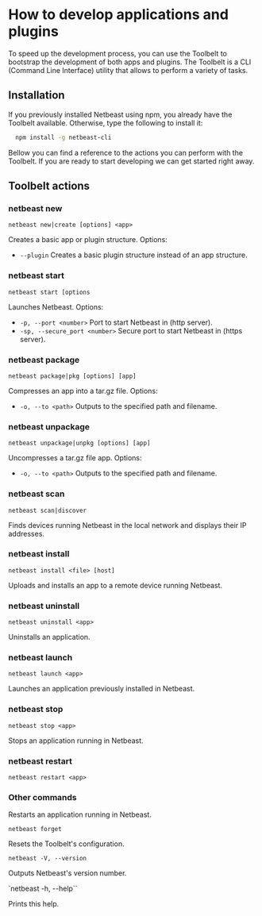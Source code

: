 # How to develop applications and plugins

To speed up the development process, you can use the Toolbelt to bootstrap the development of both apps and plugins. The Toolbelt is a CLI (Command Line Interface) utility that allows to perform a variety of tasks.

## Installation

If you previously installed Netbeast using npm, you already have the Toolbelt available. Otherwise, type the following to install it:

```bash
  npm install -g netbeast-cli
```

Bellow you can find a reference to the actions you can perform with the Toolbelt. If you are ready to start developing we can get started right away.

## Toolbelt actions

### netbeast new

`netbeast new|create [options] <app>` 

Creates a basic app or plugin structure.
Options:

* `--plugin` Creates a basic plugin structure instead of an app structure.

### netbeast start

`netbeast start [options`

Launches Netbeast. Options:

* `-p, --port <number>` Port to start Netbeast in (http server).
* `-sp, --secure_port <number>` Secure port to start Netbeast in (https server).

### netbeast package

`netbeast package|pkg [options] [app]`

Compresses an app into a tar.gz file.
Options:

* `-o, --to <path>` Outputs to the specified path and filename.

### netbeast unpackage

`netbeast unpackage|unpkg [options] [app]`

Uncompresses a tar.gz file app. Options:

* `-o, --to <path>` Outputs to the specified path and filename.

### netbeast scan

`netbeast scan|discover`

Finds devices running Netbeast in the local network and displays their IP addresses.

### netbeast install

`netbeast install <file> [host]`

Uploads and installs an app to a remote device running Netbeast.

### netbeast uninstall

`netbeast uninstall <app>`

Uninstalls an application.

### netbeast launch

`netbeast launch <app>`

Launches an application previously installed in Netbeast.

### netbeast stop

`netbeast stop <app>`

Stops an application running in Netbeast.

### netbeast restart

`netbeast restart <app>`

### Other commands

Restarts an application running in Netbeast.

`netbeast forget`

Resets the Toolbelt's configuration.

`netbeast -V, --version`

Outputs Netbeast's version number.

`netbeast -h, --help``

Prints this help.





